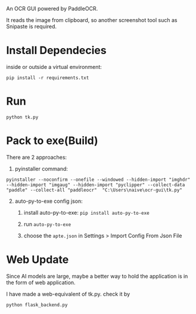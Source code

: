  An OCR GUI powered by PaddleOCR.

 It reads the image from clipboard, so another screenshot tool such as Snipaste is required.


# Install Dependecies

inside or outside a virtual environment:
```
pip install -r requirements.txt
```

# Run

```
python tk.py
```

# Pack to exe(Build)

There are 2 approaches:

1. pyinstaller command:

```
pyinstaller --noconfirm --onefile --windowed --hidden-import "imghdr" --hidden-import "imgaug" --hidden-import "pyclipper" --collect-data "paddle" --collect-all "paddleocr"  "C:\Users\naive\ocr-gui\tk.py"
```

2. auto-py-to-exe config json:

    1. install auto-py-to-exe: `pip install auto-py-to-exe`

    2. run `auto-py-to-exe`

    3. choose the `apte.json` in Settings > Import Config From Json File

# Web Update

Since AI models are large, maybe a better way to hold the application is in the form of web application.

I have made a web-equivalent of tk.py. check it by

```sh
python flask_backend.py
```
